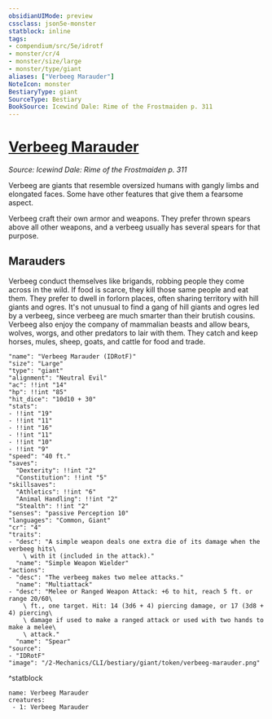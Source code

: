 ```yaml
---
obsidianUIMode: preview
cssclass: json5e-monster
statblock: inline
tags:
- compendium/src/5e/idrotf
- monster/cr/4
- monster/size/large
- monster/type/giant
aliases: ["Verbeeg Marauder"]
NoteIcon: monster
BestiaryType: giant
SourceType: Bestiary
BookSource: Icewind Dale: Rime of the Frostmaiden p. 311
---
```

# [Verbeeg Marauder](2-Mechanics/CLI/bestiary/giant/verbeeg-marauder-idrotf.md)
*Source: Icewind Dale: Rime of the Frostmaiden p. 311*  

Verbeeg are giants that resemble oversized humans with gangly limbs and elongated faces. Some have other features that give them a fearsome aspect.

Verbeeg craft their own armor and weapons. They prefer thrown spears above all other weapons, and a verbeeg usually has several spears for that purpose.

## Marauders

Verbeeg conduct themselves like brigands, robbing people they come across in the wild. If food is scarce, they kill those same people and eat them. They prefer to dwell in forlorn places, often sharing territory with hill giants and ogres. It's not unusual to find a gang of hill giants and ogres led by a verbeeg, since verbeeg are much smarter than their brutish cousins. Verbeeg also enjoy the company of mammalian beasts and allow bears, wolves, worgs, and other predators to lair with them. They catch and keep horses, mules, sheep, goats, and cattle for food and trade.

```statblock
"name": "Verbeeg Marauder (IDRotF)"
"size": "Large"
"type": "giant"
"alignment": "Neutral Evil"
"ac": !!int "14"
"hp": !!int "85"
"hit_dice": "10d10 + 30"
"stats":
- !!int "19"
- !!int "11"
- !!int "16"
- !!int "11"
- !!int "10"
- !!int "9"
"speed": "40 ft."
"saves":
  "Dexterity": !!int "2"
  "Constitution": !!int "5"
"skillsaves":
  "Athletics": !!int "6"
  "Animal Handling": !!int "2"
  "Stealth": !!int "2"
"senses": "passive Perception 10"
"languages": "Common, Giant"
"cr": "4"
"traits":
- "desc": "A simple weapon deals one extra die of its damage when the verbeeg hits\
    \ with it (included in the attack)."
  "name": "Simple Weapon Wielder"
"actions":
- "desc": "The verbeeg makes two melee attacks."
  "name": "Multiattack"
- "desc": "Melee or Ranged Weapon Attack: +6 to hit, reach 5 ft. or range 20/60\
    \ ft., one target. Hit: 14 (3d6 + 4) piercing damage, or 17 (3d8 + 4) piercing\
    \ damage if used to make a ranged attack or used with two hands to make a melee\
    \ attack."
  "name": "Spear"
"source":
- "IDRotF"
"image": "/2-Mechanics/CLI/bestiary/giant/token/verbeeg-marauder.png"
```
^statblock

```encounter-table
name: Verbeeg Marauder
creatures:
 - 1: Verbeeg Marauder
```